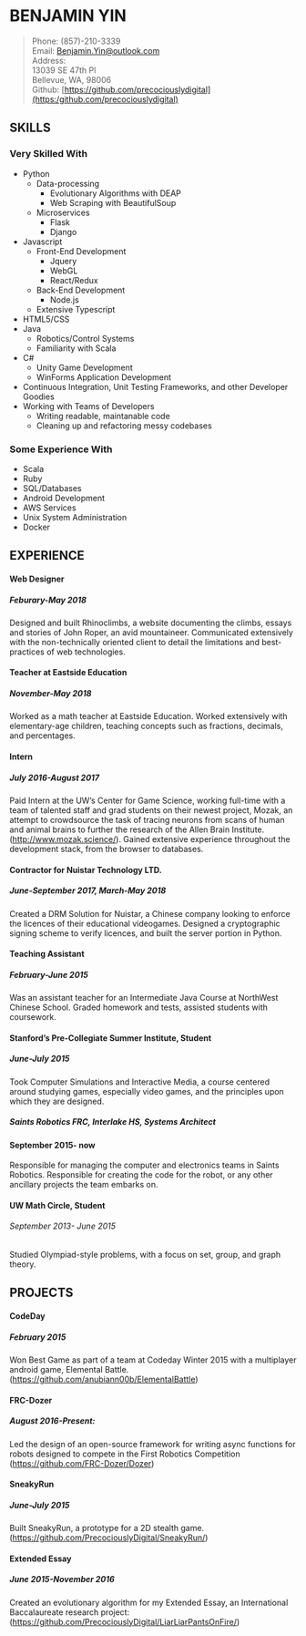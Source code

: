 
# BENJAMIN YIN 

> Phone: (857)-210-3339  
> Email: Benjamin.Yin@outlook.com  
> Address:  
> 13039 SE 47th Pl  
> Bellevue, WA, 98006  
> Github: [https://github.com/precociouslydigital](https:/github.com/precociouslydigital)   



## SKILLS

### Very Skilled With
- Python
  - Data-processing
    - Evolutionary Algorithms with DEAP
    - Web Scraping with BeautifulSoup
  -  Microservices
      - Flask
      - Django
- Javascript
  - Front-End Development
      - Jquery
      - WebGL
      - React/Redux
   - Back-End Development
      - Node.js
   - Extensive Typescript 
- HTML5/CSS
- Java
   - Robotics/Control Systems 
   - Familiarity with Scala
- C#
   - Unity Game Development 
   - WinForms Application Development
- Continuous Integration, Unit Testing Frameworks, and other Developer Goodies
- Working with Teams of Developers
  - Writing readable, maintanable code
  - Cleaning up and refactoring messy codebases
### Some Experience With
- Scala
- Ruby
- SQL/Databases
- Android Development
- AWS Services
- Unix System Administration
- Docker

## EXPERIENCE 	 

#### Web Designer
##### Feburary-May 2018
Designed and built Rhinoclimbs, a website documenting the climbs, essays and stories of John Roper, an avid mountaineer. Communicated extensively with the non-technically oriented client to detail the limitations and best-practices of web technologies.
#### Teacher at Eastside Education
##### November-May 2018
Worked as a math teacher at Eastside Education. Worked extensively with elementary-age children, teaching concepts such as fractions, decimals, and percentages.
#### Intern 
##### July 2016-August 2017
Paid Intern at the UW’s Center for Game Science, working full-time with a team of talented staff and grad students on their newest project, Mozak, an attempt to crowdsource the task of tracing neurons from scans of human and animal brains to further the research of the Allen Brain Institute. (http://www.mozak.science/). Gained extensive experience throughout the development stack, from the browser to databases.
#### Contractor for Nuistar Technology LTD.
##### June-September 2017, March-May 2018
Created a DRM Solution for Nuistar, a Chinese company looking to enforce the licences of their educational videogames. Designed a cryptographic signing scheme to verify licences, and built the server portion in Python.

#### Teaching Assistant
##### February-June 2015 
Was an assistant teacher for an Intermediate Java Course at NorthWest Chinese School. 
Graded homework and tests, assisted students with coursework.
#### Stanford’s Pre-Collegiate Summer Institute, Student
##### June-July 2015
Took Computer Simulations and Interactive Media, a course centered around studying games, especially video games, and the principles upon which they are designed.
##### Saints Robotics FRC, Interlake HS, Systems Architect
#### September 2015- now
Responsible for managing the computer and electronics teams in Saints Robotics. 
Responsible for creating the code for the robot, or any other ancillary projects the team embarks on.
#### UW Math Circle, Student
###### September 2013- June 2015
Studied Olympiad-style problems, with a focus on set, group, and graph theory.



## PROJECTS

#### CodeDay 
##### February 2015
Won Best Game as part of a team at Codeday Winter 2015 with a multiplayer android game, Elemental Battle. (https://github.com/anubiann00b/ElementalBattle) 
#### FRC-Dozer
##### August 2016-Present: 
Led the design of an open-source framework for writing async functions for robots designed to compete in the First Robotics Competition (https://github.com/FRC-Dozer/Dozer)
#### SneakyRun
##### June-July 2015
Built SneakyRun, a prototype for a 2D stealth game. (https://github.com/PrecociouslyDigital/SneakyRun/) 
#### Extended Essay
##### June 2015-November 2016
Created an evolutionary algorithm for my Extended Essay, an International Baccalaureate research project: (https://github.com/PrecociouslyDigital/LiarLiarPantsOnFire/) 



